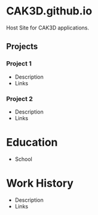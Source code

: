 # CAK3D.github.io
Host Site for CAK3D applications.

## Projects
### Project 1
- Description
- Links

### Project 2
- Description
- Links

# Education
- School

# Work History
- Description
- Links
